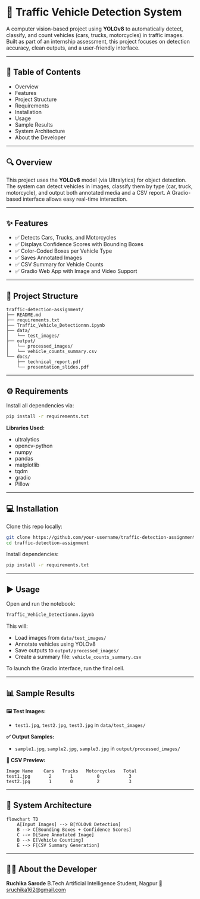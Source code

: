 # 🚦 Traffic Vehicle Detection System

A computer vision-based project using **YOLOv8** to automatically detect, classify, and count vehicles (cars, trucks, motorcycles) in traffic images. Built as part of an internship assessment, this project focuses on detection accuracy, clean outputs, and a user-friendly interface.

---

## 📌 Table of Contents

* Overview
* Features
* Project Structure
* Requirements
* Installation
* Usage
* Sample Results
* System Architecture
* About the Developer

---

## 🔍 Overview

This project uses the **YOLOv8** model (via Ultralytics) for object detection. The system can detect vehicles in images, classify them by type (car, truck, motorcycle), and output both annotated media and a CSV report. A Gradio-based interface allows easy real-time interaction.

---

## ✨ Features

* ✅ Detects Cars, Trucks, and Motorcycles
* ✅ Displays Confidence Scores with Bounding Boxes
* ✅ Color-Coded Boxes per Vehicle Type
* ✅ Saves Annotated Images
* ✅ CSV Summary for Vehicle Counts
* ✅ Gradio Web App with Image and Video Support

---

## 📁 Project Structure

```
traffic-detection-assignment/
├── README.md
├── requirements.txt
├── Traffic_Vehicle_Detectionnn.ipynb
├── data/
│   └── test_images/
├── output/
│   └── processed_images/
│   └── vehicle_counts_summary.csv
└── docs/
    ├── technical_report.pdf
    └── presentation_slides.pdf
```

---

## ⚙️ Requirements

Install all dependencies via:

```bash
pip install -r requirements.txt
```

**Libraries Used:**

* ultralytics
* opencv-python
* numpy
* pandas
* matplotlib
* tqdm
* gradio
* Pillow

---

## 💻 Installation

Clone this repo locally:

```bash
git clone https://github.com/your-username/traffic-detection-assignment.git
cd traffic-detection-assignment
```

Install dependencies:

```bash
pip install -r requirements.txt
```

---

## ▶️ Usage

Open and run the notebook:

```bash
Traffic_Vehicle_Detectionnn.ipynb
```

This will:

* Load images from `data/test_images/`
* Annotate vehicles using YOLOv8
* Save outputs to `output/processed_images/`
* Create a summary file: `vehicle_counts_summary.csv`

To launch the Gradio interface, run the final cell.

---

## 📊 Sample Results

**🖼️ Test Images:**

* `test1.jpg`, `test2.jpg`, `test3.jpg` in `data/test_images/`

**✅ Output Samples:**

* `sample1.jpg`, `sample2.jpg`, `sample3.jpg` in `output/processed_images/`

**📄 CSV Preview:**

```
Image Name    Cars   Trucks   Motorcycles   Total
test1.jpg       2       1         0           3
test2.jpg       1       0         2           3
```

---

## 🧠 System Architecture

```mermaid
flowchart TD
    A[Input Images] --> B[YOLOv8 Detection]
    B --> C[Bounding Boxes + Confidence Scores]
    C --> D[Save Annotated Image]
    B --> E[Vehicle Counting]
    E --> F[CSV Summary Generation]
```

---

## 🙋‍♀️ About the Developer

**Ruchika Sarode**
B.Tech Artificial Intelligence Student, Nagpur
📧 [sruchika162@gmail.com](mailto:sruchika162@gmail.com)

